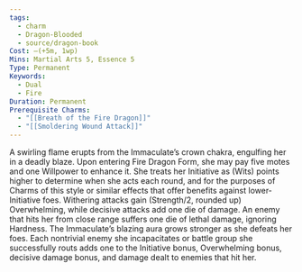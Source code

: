 ```yaml
---
tags:
  - charm
  - Dragon-Blooded
  - source/dragon-book
Cost: —(+5m, 1wp)
Mins: Martial Arts 5, Essence 5
Type: Permanent
Keywords:
  - Dual
  - Fire
Duration: Permanent
Prerequisite Charms:
  - "[[Breath of the Fire Dragon]]"
  - "[[Smoldering Wound Attack]]"
---
```

A swirling flame erupts from the Immaculate’s crown chakra, engulfing her in a deadly blaze. Upon entering Fire Dragon Form, she may pay five motes and one Willpower to enhance it. She treats her Initiative as (Wits) points higher to determine when she acts each round, and for the purposes of Charms of this style or similar effects that offer benefits against lower-Initiative foes. Withering attacks gain (Strength/2, rounded up) Overwhelming, while decisive attacks add one die of damage. An enemy that hits her from close range suffers one die of lethal damage, ignoring Hardness. The Immaculate’s blazing aura grows stronger as she defeats her foes. Each nontrivial enemy she incapacitates or battle group she successfully routs adds one to the Initiative bonus, Overwhelming bonus, decisive damage bonus, and damage dealt to enemies that hit her.
